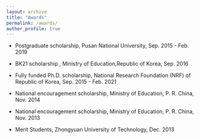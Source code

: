 ```yaml
---
layout: archive
title: "Awards"
permalink: /awards/
author_profile: true
---
```


* Postgraduate scholarship, Pusan National University, Sep. 2015 - Feb. 2019

* BK21 scholarship , Ministry of Education,Republic of Korea, Sep. 2016
  
* Fully funded Ph.D. scholarship, National Research Foundation (NRF) of Republic of Korea, Sep. 2015 - Feb. 2021
  
* National encouragement scholarship, Ministry of Education, P. R. China, Nov. 2014

* National encouragement scholarship, Ministry of Education, P. R. China, Nov. 2013

* Merit Students, Zhongyuan University of Technology, Dec. 2013